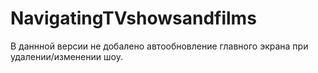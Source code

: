# NavigatingTVshowsandfilms
В даннной версии не добалено автообновление главного экрана при удалении/изменении шоу.
